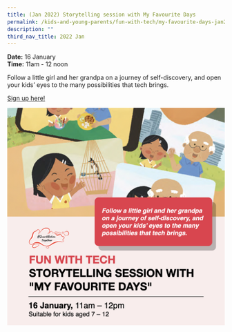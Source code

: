```yaml
---
title: (Jan 2022) Storytelling session with My Favourite Days
permalink: /kids-and-young-parents/fun-with-tech/my-favourite-days-jan2022/
description: ""
third_nav_title: 2022 Jan
---
```



**Date:** 16 January
<br> **Time:** 11am - 12 noon

Follow a little girl and her grandpa on a journey of self-discovery, and open your kids’ eyes to the many possibilities that tech brings. 

[Sign up here! ](https://www.eventbrite.sg/e/storytelling-session-my-favourite-days-registration-226565442337?aff=ebdsoporgprofile)<br> 

![Storytelling session for kids](/images/16-Jan-kids.png)